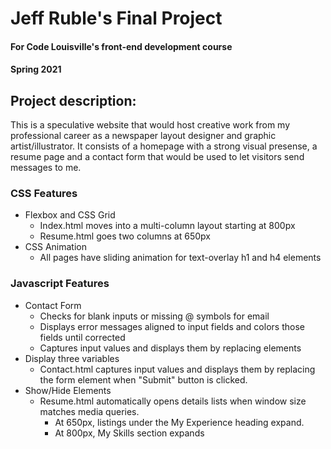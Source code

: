 

# Jeff Ruble's Final Project
#### For Code Louisville's front-end development course
#### Spring 2021

## Project description: 
This is a speculative website that would host creative work from my professional career as a newspaper layout designer and graphic artist/illustrator. It consists of a homepage with a strong visual presense, a resume page and a contact form that would be used to let visitors send messages to me.

### CSS Features
- Flexbox and CSS Grid
    - Index.html moves into a multi-column layout starting at 800px
    - Resume.html goes two columns at 650px
- CSS Animation
    - All pages have sliding animation for text-overlay h1 and h4 elements

### Javascript Features
- Contact Form
    - Checks for blank inputs or missing @ symbols for email
    - Displays error messages aligned to input fields and colors those fields until corrected
    - Captures input values and displays them by replacing elements
- Display three variables
    - Contact.html captures input values and displays them by replacing the form element when "Submit" button is clicked.
- Show/Hide Elements
    - Resume.html automatically opens details lists when window size matches media queries.
        - At 650px, listings under the My Experience heading expand.
        - At 800px, My Skills section expands